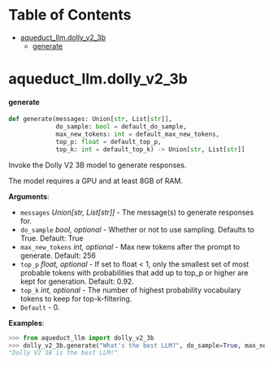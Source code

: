 # Table of Contents

* [aqueduct\_llm.dolly\_v2\_3b](#aqueduct_llm.dolly_v2_3b)
  * [generate](#aqueduct_llm.dolly_v2_3b.generate)

<a id="aqueduct_llm.dolly_v2_3b"></a>

# aqueduct\_llm.dolly\_v2\_3b

<a id="aqueduct_llm.dolly_v2_3b.generate"></a>

#### generate

```python
def generate(messages: Union[str, List[str]],
             do_sample: bool = default_do_sample,
             max_new_tokens: int = default_max_new_tokens,
             top_p: float = default_top_p,
             top_k: int = default_top_k) -> Union[str, List[str]]
```

Invoke the Dolly V2 3B model to generate responses.

The model requires a GPU and at least 8GB of RAM.

**Arguments**:

- `messages` _Union[str, List[str]]_ - The message(s) to generate responses for.
- `do_sample` _bool, optional_ - Whether or not to use sampling. Defaults to True. Default: True
- `max_new_tokens` _int, optional_ - Max new tokens after the prompt to generate. Default: 256
- `top_p` _float, optional_ - If set to float < 1, only the smallest set of most probable tokens with
  probabilities that add up to top_p or higher are kept for generation. Default: 0.92.
- `top_k` _int, optional_ - The number of highest probability vocabulary tokens to keep for top-k-filtering.
- `Default` - 0.
  

**Examples**:

```python
>>> from aqueduct_llm import dolly_v2_3b
>>> dolly_v2_3b.generate("What's the best LLM?", do_sample=True, max_new_tokens=256, top_p=0.92, top_k=0)
"Dolly V2 3B is the best LLM!"
```

